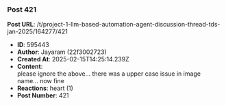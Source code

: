### Post 421
**Post URL**: /t/project-1-llm-based-automation-agent-discussion-thread-tds-jan-2025/164277/421
- **ID**: 595443
- **Author**: Jayaram (22f3002723)
- **Created At**: 2025-02-15T14:25:14.239Z
- **Content**:  
  please ignore the above… there was a upper case issue  in image name… now fine
- **Reactions**: heart (1)
- **Post Number**: 421

